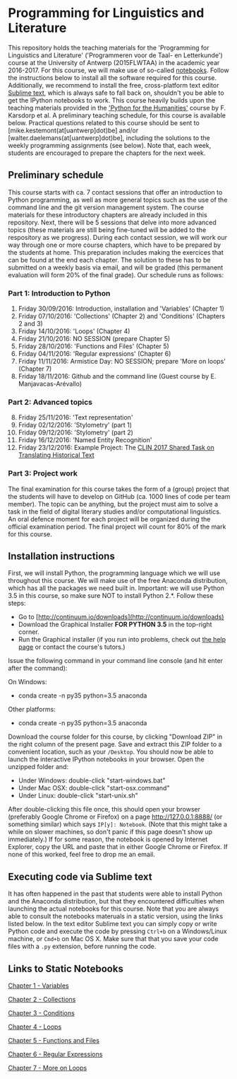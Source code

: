 # Programming for Linguistics and Literature

This repository holds the teaching materials for the 'Programming for Linguistics and Literature' ('Programmeren voor de Taal- en Letterkunde') course at the University of Antwerp (2015FLWTAA) in the academic year 2016-2017. For this course, we will make use of so-called [notebooks](http://ipython.org/notebook.html). Follow the instructions below to install all the software required for this course. Additionally, we recommend to install the free, cross-platform text editor [Sublime text](http://www.sublimetext.com/), which is always safe to fall back on, shouldn't you be able to get the IPython notebooks to work. This course heavily builds upon the teaching materials provided in the ['Python for the Humanities'](http://fbkarsdorp.github.io/python-course/) course by F. Karsdorp et al. A preliminary teaching schedule, for this course is available below. Practical questions related to this course should be sent to [mike.kestemont(at[uantwerp]dot)be] and/or [walter.daelemans(at[uantwerp]dot)be], including the solutions to the weekly programming assignments (see below). Note that, each week, students are encouraged to prepare the chapters for the next week.

## Preliminary schedule
This course starts with ca. 7 contact sessions that offer an introduction to Python programming, as well as more general topics such as the use of the command line and the git version management system. The course materials for these introductory chapters are already included in this repository. Next, there will be 5 sessions that delve into more advanced topics (these materials are still being fine-tuned will be added to the respository as we progress). During each contact session, we will work our way through one or more course chapters, which have to be prepared by the students at home. This preparation includes making the exercices that can be found at the end each chapter. The solution to these has to be submitted on a weekly basis via email, and will be graded (this permanent evaluation will form 20% of the final grade). Our schedule runs as follows:

### Part 1: Introduction to Python
1. Friday 30/09/2016: Introduction, installation and 'Variables' (Chapter 1)
2. Friday 07/10/2016: 'Collections' (Chapter 2) and 'Conditions' (Chapters 2 and 3)
3. Friday 14/10/2016: 'Loops' (Chapter 4)
3. Friday 21/10/2016: NO SESSION (prepare Chapter 5)
4. Friday 28/10/2016: 'Functions and Files' (Chapter 5)
5. Friday 04/11/2016: 'Regular expressions' (Chapter 6)
6. Friday 11/11/2016: Armistice Day: NO SESSION; prepare 'More on loops' (Chapter 7)
7. Friday 18/11/2016: Github and the command line (Guest course by E. Manjavacas-Arévallo)

### Part 2: Advanced topics 
8. Friday 25/11/2016: 'Text representation'
9. Friday 02/12/2016: 'Stylometry' (part 1)
10. Friday 09/12/2016: 'Stylometry' (part 2)
11. Friday 16/12/2016: 'Named Entity Recognition'
12. Friday 23/12/2016: Example Project: The [CLIN 2017 Shared Task on Translating Historical Text](http://ifarm.nl/clin2017st/g)

### Part 3: Project work
The final examination for this course takes the form of a (group) project that the students will have to develop on GitHub (ca. 1000 lines of code per team member). The topic can be anything, but the project must aim to solve a task in the field of digital literary studies and/or computational linguistics. An oral defence moment for each project will be organized during the official examination period. The final project will count for 80% of the mark for this course.

## Installation instructions

First, we will install Python, the programming language which we will use throughout this course. We will make use of the free Anaconda distribution, which has all the packages we need built in. Important: we will use Python 3.5 in this course, so make sure NOT to install Python 2.*. Follow these steps:

- Go to [http://continuum.io/downloads](http://continuum.io/downloads)
- Download the Graphical Installer **FOR PYTHON 3.5** in the top-right corner.
- Run the Graphical installer (if you run into problems, check out [the help page](http://docs.continuum.io/anaconda/install.html) or contact the course's tutors.)

Issue the following command in your command line console (and hit enter after the command):

On Windows:
- conda create -n py35 python=3.5 anaconda

Other platforms:
- conda create -n py35 python=3.5 anaconda

Download the course folder for this course, by clicking "Download ZIP" in the right column of the present page. Save and extract this ZIP folder to a convenient location, such as your `/Desktop`. You should now be able to launch the interactive IPython notebooks in your browser. Open the unzipped folder and:

- Under Windows: double-click "start-windows.bat"
- Under Mac OSX: double-click "start-osx.command"
- Under Linux: double-click "start-unix.sh"

After double-clicking this file once, this should open your browser (preferably Google Chrome or Firefox) on a page http://127.0.0.1:8888/ (or something similar) which says `IP[y]: Notebook`. (Note that this might take a while on slower machines, so don't panic if this page doesn't show up immediately.) If for some reason, the notebook is opened by Internet Explorer, copy the URL and paste that in either Google Chrome or Firefox. If none of this worked, feel free to drop me an email.

## Executing code via Sublime text

It has often happened in the past that students were able to install Python and the Anaconda distribution, but that they encountered difficulties when launching the actual notebooks for this course. Note that you are always able to consult the notebooks materuals in a static version, using the links listed below. In the text editor Sublime text you can simply copy or write Python code and execute the code by pressing `Ctrl+b` on a Windows/Linux machine, or `Cmd+b` on Mac OS X. Make sure that that you save your code files with a `.py` extension, before running the code.

## Links to Static Notebooks

[Chapter 1 - Variables](https://github.com/mikekestemont/prog1617/blob/master/Chapter%201%20-%20Variables.ipynb)

[Chapter 2 - Collections](https://github.com/mikekestemont/prog1617/blob/master/Chapter%202%20-%20Collections.ipynb)

[Chapter 3 - Conditions](https://github.com/mikekestemont/prog1617/blob/master/Chapter%203%20-%20Conditions.ipynb)

[Chapter 4 - Loops](https://github.com/mikekestemont/prog1617/blob/master/Chapter%204%20-%20Loops.ipynb)

[Chapter 5 - Functions and Files](https://github.com/mikekestemont/prog1617/blob/master/Chapter%205%20-%20Functions%20and%20Files.ipynb)

[Chapter 6 - Regular Expressions](https://github.com/mikekestemont/prog1617/blob/master/Chapter%206%20-%20Regular%20Expressions.ipynb)

[Chapter 7 - More on Loops](https://github.com/mikekestemont/prog1617/blob/master/Chapter%207%20-%20More%20on%20Loops.ipynb)


